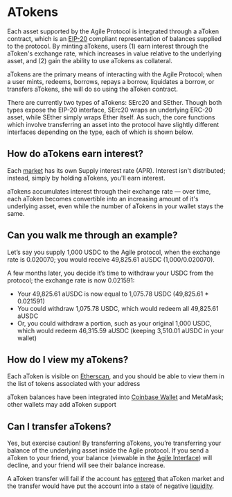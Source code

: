 # ATokens

Each asset supported by the Agile Protocol is integrated through a aToken contract, which is an [EIP-20](https://eips.ethereum.org/EIPS/eip-20) compliant representation of balances supplied to the protocol. By minting aTokens, users \(1\) earn interest through the aToken's exchange rate, which increases in value relative to the underlying asset, and \(2\) gain the ability to use aTokens as collateral.

aTokens are the primary means of interacting with the Agile Protocol; when a user mints, redeems, borrows, repays a borrow, liquidates a borrow, or transfers aTokens, she will do so using the aToken contract.

There are currently two types of aTokens: SErc20 and SEther. Though both types expose the EIP-20 interface, SErc20 wraps an underlying ERC-20 asset, while SEther simply wraps Ether itself. As such, the core functions which involve transferring an asset into the protocol have slightly different interfaces depending on the type, each of which is shown below.

## How do aTokens earn interest?

Each [market](https://agile.finance/markets) has its own Supply interest rate \(APR\). Interest isn't distributed; instead, simply by holding aTokens, you'll earn interest.

aTokens accumulates interest through their exchange rate — over time, each aToken becomes convertible into an increasing amount of it's underlying asset, even while the number of aTokens in your wallet stays the same.

## Can you walk me through an example?

Let’s say you supply 1,000 USDC to the Agile protocol, when the exchange rate is 0.020070; you would receive 49,825.61 aUSDC \(1,000/0.020070\).

A few months later, you decide it’s time to withdraw your USDC from the protocol; the exchange rate is now 0.021591:

* Your 49,825.61 aUSDC is now equal to 1,075.78 USDC \(49,825.61 \* 0.021591\)
* You could withdraw 1,075.78 USDC, which would redeem all 49,825.61 aUSDC
* Or, you could withdraw a portion, such as your original 1,000 USDC, which would redeem 46,315.59 aUSDC \(keeping 3,510.01 aUSDC in your wallet\)

## How do I view my aTokens?

Each aToken is visible on [Etherscan](https://etherscan.io/tokens/label/agile), and you should be able to view them in the list of tokens associated with your address

aToken balances have been integrated into [Coinbase Wallet](https://itunes.apple.com/us/app/coinbase-wallet/id1278383455) and MetaMask; other wallets may add aToken support

## Can I transfer aTokens?

Yes, but exercise caution! By transferring aTokens, you’re transferring your balance of the underlying asset inside the Agile protocol. If you send a aToken to your friend, your balance \(viewable in the [Agile Interface](https://app.agile.finance/)\) will decline, and your friend will see their balance increase.

A aToken transfer will fail if the account has [entered](../comptroller/enter-markets.md) that aToken market and the transfer would have put the account into a state of negative [liquidity](../comptroller/get-account-liquidity.md).

